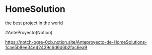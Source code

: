 # HomeSolution
the best project in the world


#AnteProyecto(Notion)

https://notch-ogre-0cb.notion.site/Anteproyecto-de-HomeSolutions-1cae5b8ee34e42439c6d6d6b2fac6ea9
